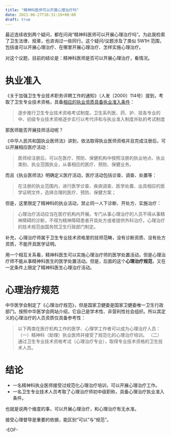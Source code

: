 ```yaml
---
title: "精神科医师可以开展心理治疗吗"
date: 2021-06-27T16:31:19+08:00
draft: true
---
```


最近连续收到两个疑问，都在问询“精神科医师可以开展心理治疗吗”。为此我检索了卫生法律、规章，也咨询过一些同行。这个疑问/议题涉及了类似 5W1H 范围，包括谁可以开展心理治疗、在哪里开展心理治疗、怎样实施心理治疗。

对这个议题，目前的结论是：精神科医师是否可以开展心理治疗，看情况。

# 执业准入

《关于加强卫生专业技术职务评聘工作的通知》（人发〔2000〕114号）提到，考取了卫生专业技术资格，具备[相应的执业资质具备执业准入条件](https://web.archive.org/web/20210627094441/https://www.21wecan.com/rcpj/gjwszyzgks/zczn_12039/201202/t20120228_2669.html)：

<blockquote>
逐步推行卫生专业技术资格考试制度。卫生系列医、药、护、技各专业的中、初级专业技术资格逐步实行以考代评和与执业准入制度并轨的考试制度
</blockquote>

那医师能否开展技师活动呢？


《中华人民共和国执业医师法》讲到，依法取得执业医师资格并且完成注册后，可以开展相应医疗活动：

<blockquote>
医师经注册后，可以在医疗、预防、保健机构中按照注册的执业地点、执业类别、执业范围执业，从事相应的医疗、预防、保健业务。
</blockquote>

而且《执业医师法》明确定义医疗活动，医疗活动包括诊查、调查、处置等：

<blockquote>
在注册的执业范围内，进行医学诊查、疾病调查、医学处置、出具相应的医学证明文件，选择合理的医疗、预防、保健方案；
</blockquote>

但是，这里限定了精神科的执业活动，禁止同一人下诊断、开处方、实施治疗：

<blockquote>
心理治疗活动应当在医疗机构内开展。专门从事心理治疗的人员不得从事精神障碍的诊断，不得为精神障碍患者开具处方或者提供外科治疗。心理治疗的技术规范由国务院卫生行政部门制定。
</blockquote>

补充，心理治疗师属于卫生专业技术资格里的技师范畴，没有诊断资质、没有处方资质，不能开具医学证明。

用一个相互关系看，精神科医生可以实施心理治疗师的医学处置活动，但是心理治疗师不能从事精神科医生的医学处置活动。但是，后面的这个**心理治疗规范**，又在一定条件上限定了精神科医生心理治疗活动。

# 心理治疗规范

中华医学会制定了《心理治疗规范》，但是国家卫健委是国家卫健委唯一卫生行政部门。按照中华医学会网站介绍，它自己是学术性、非营利性社会组织。所以其定义的心理治疗的人员资质仅具备参考性：

<blockquote>
以下两类在医疗机构工作的医学、心理学工作者可以成为心理治疗人员：
（一）精神科（助理）执业医师并接受了规范化的心理治疗培训。
（二）通过卫生专业技术资格考试（心理治疗专业），取得专业技术资格的卫生技术人员。
</blockquote>

# 结论
* 一名精神科执业医师接受过规范化心理治疗培训，可以开展心理治疗工作。
* 一名卫生专业技术人员考取了心理治疗师初中级职称，具备心理治疗执业准入条件。

也就是说两个维度的事，可以开展心理治疗，和心理治疗有无水准。

接受心理督导是重要的依据，能区别“可以”与“规范”。

-EOF-
